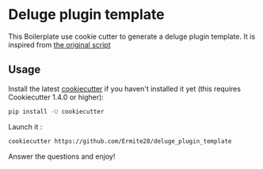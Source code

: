 # Deluge plugin template

This Boilerplate use cookie cutter to generate a deluge plugin template.
It is inspired from [the original script](https://github.com/deluge-torrent/deluge/blob/2.0.x/deluge/scripts/create_plugin.py)

## Usage
Install the latest [cookiecutter](https://github.com/cookiecutter/cookiecutter/tree/1.7.2) if you haven't installed it yet (this requires Cookiecutter 1.4.0 or higher):
```bash
pip install -U cookiecutter
```

Launch it : 
```bash
cookiecutter https://github.com/Ermite28/deluge_plugin_template
```

Answer the questions and enjoy!